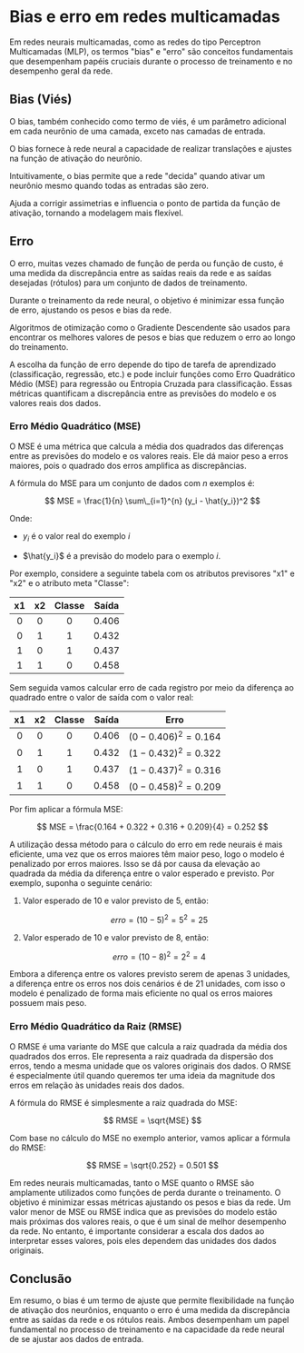 # Bias e erro em redes multicamadas

Em redes neurais multicamadas, como as redes do tipo Perceptron Multicamadas (MLP), os termos "bias" e "erro" são conceitos fundamentais que desempenham papéis cruciais durante o processo de treinamento e no desempenho geral da rede.

## Bias (Viés)

O bias, também conhecido como termo de viés, é um parâmetro adicional em cada neurônio de uma camada, exceto nas camadas de entrada.

O bias fornece à rede neural a capacidade de realizar translações e ajustes na função de ativação do neurônio.

Intuitivamente, o bias permite que a rede "decida" quando ativar um neurônio mesmo quando todas as entradas são zero.

Ajuda a corrigir assimetrias e influencia o ponto de partida da função de ativação, tornando a modelagem mais flexível.

## Erro

O erro, muitas vezes chamado de função de perda ou função de custo, é uma medida da discrepância entre as saídas reais da rede e as saídas desejadas (rótulos) para um conjunto de dados de treinamento.

Durante o treinamento da rede neural, o objetivo é minimizar essa função de erro, ajustando os pesos e bias da rede.

Algoritmos de otimização como o Gradiente Descendente são usados para encontrar os melhores valores de pesos e bias que reduzem o erro ao longo do treinamento.

A escolha da função de erro depende do tipo de tarefa de aprendizado (classificação, regressão, etc.) e pode incluir funções como Erro Quadrático Médio (MSE) para regressão ou Entropia Cruzada para classificação. Essas métricas quantificam a discrepância entre as previsões do modelo e os valores reais dos dados.

### **Erro Médio Quadrático (MSE)**

O MSE é uma métrica que calcula a média dos quadrados das diferenças entre as previsões do modelo e os valores reais. Ele dá maior peso a erros maiores, pois o quadrado dos erros amplifica as discrepâncias.

A fórmula do MSE para um conjunto de dados com $n$ exemplos é:

$$
MSE = \frac{1}{n} \sum\_{i=1}^{n} (y_i - \hat{y_i})^2
$$

Onde:

- $y_i$ é o valor real do exemplo $i$

- $\hat{y_i}$ é a previsão do modelo para o exemplo $i$.

Por exemplo, considere a seguinte tabela com os atributos previsores "x1" e "x2" e o atributo meta "Classe":

| x1  | x2  | Classe | Saída |
| :-: | :-: | :----: | :---: |
|  0  |  0  |   0    | 0.406 |
|  0  |  1  |   1    | 0.432 |
|  1  |  0  |   1    | 0.437 |
|  1  |  1  |   0    | 0.458 |

Sem seguida vamos calcular erro de cada registro por meio da diferença ao quadrado entre o valor de saída com o valor real:

| x1  | x2  | Classe | Saída |          Erro           |
| :-: | :-: | :----: | :---: | :---------------------: |
|  0  |  0  |   0    | 0.406 | $(0 - 0.406)^2 = 0.164$ |
|  0  |  1  |   1    | 0.432 | $(1 - 0.432)^2 = 0.322$ |
|  1  |  0  |   1    | 0.437 | $(1 - 0.437)^2 = 0.316$ |
|  1  |  1  |   0    | 0.458 | $(0 - 0.458)^2 = 0.209$ |

Por fim aplicar a fórmula MSE:

$$
MSE = \frac{0.164 + 0.322 + 0.316 + 0.209}{4} = 0.252
$$

A utilização dessa método para o cálculo do erro em rede neurais é mais eficiente, uma vez que os erros maiores têm maior peso, logo o modelo é penalizado por erros maiores. Isso se dá por causa da elevação ao quadrada da média da diferença entre o valor esperado e previsto. Por exemplo, suponha o seguinte cenário:

1. Valor esperado de $10$ e valor previsto de $5$, então:

   $$
   erro = (10 - 5)^2 = 5^2 = 25
   $$

2. Valor esperado de $10$ e valor previsto de $8$, então:

   $$
   erro = (10 - 8)^2 = 2^2 = 4
   $$

Embora a diferença entre os valores previsto serem de apenas $3$ unidades, a diferença entre os erros nos dois cenários é de $21$ unidades, com isso o modelo é penalizado de forma mais eficiente no qual os erros maiores possuem mais peso.

### **Erro Médio Quadrático da Raiz (RMSE)**

O RMSE é uma variante do MSE que calcula a raiz quadrada da média dos quadrados dos erros. Ele representa a raiz quadrada da dispersão dos erros, tendo a mesma unidade que os valores originais dos dados. O RMSE é especialmente útil quando queremos ter uma ideia da magnitude dos erros em relação às unidades reais dos dados.

A fórmula do RMSE é simplesmente a raiz quadrada do MSE:

$$
RMSE = \sqrt{MSE}
$$

Com base no cálculo do MSE no exemplo anterior, vamos aplicar a fórmula do RMSE:

$$
RMSE = \sqrt{0.252} = 0.501
$$

Em redes neurais multicamadas, tanto o MSE quanto o RMSE são amplamente utilizados como funções de perda durante o treinamento. O objetivo é minimizar essas métricas ajustando os pesos e bias da rede. Um valor menor de MSE ou RMSE indica que as previsões do modelo estão mais próximas dos valores reais, o que é um sinal de melhor desempenho da rede. No entanto, é importante considerar a escala dos dados ao interpretar esses valores, pois eles dependem das unidades dos dados originais.

## Conclusão

Em resumo, o bias é um termo de ajuste que permite flexibilidade na função de ativação dos neurônios, enquanto o erro é uma medida da discrepância entre as saídas da rede e os rótulos reais. Ambos desempenham um papel fundamental no processo de treinamento e na capacidade da rede neural de se ajustar aos dados de entrada.
